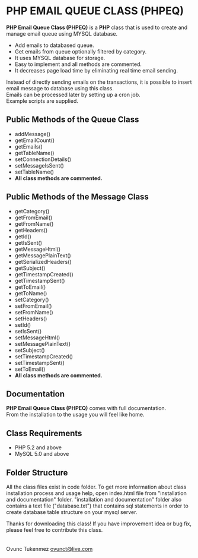 # PHP EMAIL QUEUE CLASS (PHPEQ)
<strong>PHP Email Queue Class (PHPEQ)</strong> is a <strong>PHP</strong> class that is used to create and manage email queue using MYSQL database.

- Add emails to databased queue.
- Get emails from queue optionally filtered by category.
- It uses MYSQL database for storage.
- Easy to implement and all methods are commented.
- It decreases page load time by eliminating real time email sending.

Instead of directly sending emails on the transactions, it is possible to insert email message to database using this class.<br />
Emails can be processed later by setting up a cron job.<br />
Example scripts are supplied.<br />
<h2>Public Methods of the Queue Class</h2>
<ul>
<li>addMessage()</li>
<li>getEmailCount()</li>
<li>getEmails()</li>
<li>getTableName()</li>
<li>setConnectionDetails()</li>
<li>setMessageIsSent()</li>
<li>setTableName()</li>
<li><strong>All class methods are commented.</strong></li>
</ul>
<h2>Public Methods of the Message Class</h2>
<ul>
<li>getCategory()</li>
<li>getFromEmail()</li>
<li>getFromName()</li>
<li>getHeaders()</li>
<li>getId()</li>
<li>getIsSent()</li>
<li>getMessageHtml()</li>
<li>getMessagePlainText()</li>
<li>getSerializedHeaders()</li>
<li>getSubject()</li>
<li>getTimestampCreated()</li>
<li>getTimestampSent()</li>
<li>getToEmail()</li>
<li>getToName()</li>
<li>setCategory()</li>
<li>setFromEmail()</li>
<li>setFromName()</li>
<li>setHeaders()</li>
<li>setId()</li>
<li>setIsSent()</li>
<li>setMessageHtml()</li>
<li>setMessagePlainText()</li>
<li>setSubject()</li>
<li>setTimestampCreated()</li>
<li>setTimestampSent()</li>
<li>setToEmail()</li>
<li><strong>All class methods are commented.</strong></li>
</ul>
<h2>Documentation</h2>
<strong>PHP Email Queue Class (PHPEQ)</strong> comes with full documentation.<br />
From the installation to the usage you will feel like home.<br />
<h2>Class Requirements</h2>
<ul>
<li>PHP 5.2 and above</li>
<li>MySQL 5.0 and above</li>
</ul>
<h2>Folder Structure</h2>
All the class files exist in code folder.
To get more information about class installation process and usage help, open index.html file from "installation and documentation" folder.
"installation and documentation" folder also contains a text file ("database.txt") that contains sql statements in order to create database table structure on your mysql server.

Thanks for downloading this class! If you have improvement idea or bug fix, please feel free to contribute this class.<br />
<br />
<br />
Ovunc Tukenmez
ovunct@live.com
